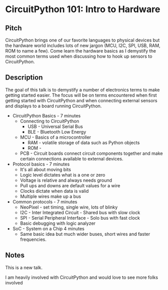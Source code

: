 # CircuitPython 101: Intro to Hardware

## Pitch
CircuitPython brings one of our favorite languages to physical devices but the hardware world includes lots of new jargon (MCU, I2C, SPI, USB, RAM, ROM to name a few). Come learn the hardware basics as I demystify the most common terms used when discussing how to hook up sensors to CircuitPython.

## Description
The goal of this talk is to demystify a number of electronics terms to make getting started easier. The focus will be on terms encountered when first getting started with CircuitPython and when connecting external sensors and displays to a board running CircuitPython.

* CircuitPython Basics - 7 minutes
    * Connecting to CircuitPython
        * USB - Universal Serial Bus
        * BLE - Bluetooth Low Energy
    * MCU - Basics of a microcontroller
        * RAM - volatile storage of data such as Python objects
        * ROM -
    * PCB - Circuit boards connect circuit components together and make certain connections available to external devices.
* Protocol basics - 7 minutes
    * It's all about moving bits
    * Logic level dictates what is a one or zero
    * Voltage is relative and always needs ground
    * Pull ups and downs are default values for a wire
    * Clocks dictate when data is valid
    * Multiple wires make up a bus
* Common protocols - 7 minutes
    * NeoPixel - set timing, single wire, lots of blinky
    * I2C - Inter Integrated Circuit - Shared bus with slow clock
    * SPI - Serial Peripheral Interface - Solo bus with fast clock
    * Basic debugging with logic analyzer
* SoC - System on a Chip 4 minutes
    * Same basic idea but much wider buses, short wires and faster frequencies.

## Notes
This is a new talk.

I am heavily involved with CircuitPython and would love to see more folks involved
